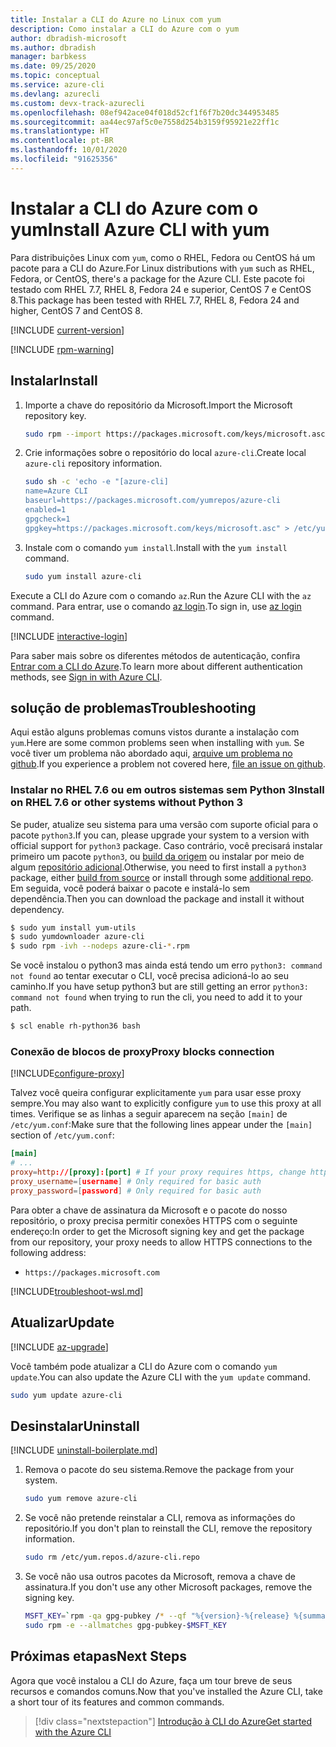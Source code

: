 ```yaml
---
title: Instalar a CLI do Azure no Linux com yum
description: Como instalar a CLI do Azure com o yum
author: dbradish-microsoft
ms.author: dbradish
manager: barbkess
ms.date: 09/25/2020
ms.topic: conceptual
ms.service: azure-cli
ms.devlang: azurecli
ms.custom: devx-track-azurecli
ms.openlocfilehash: 08ef942ace04f018d52cf1f6f7b20dc344953485
ms.sourcegitcommit: aa44ec97af5c0e7558d254b3159f95921e22ff1c
ms.translationtype: HT
ms.contentlocale: pt-BR
ms.lasthandoff: 10/01/2020
ms.locfileid: "91625356"
---
```

# <a name="install-azure-cli-with-yum"></a><span data-ttu-id="ea500-103">Instalar a CLI do Azure com o yum</span><span class="sxs-lookup"><span data-stu-id="ea500-103">Install Azure CLI with yum</span></span>

<span data-ttu-id="ea500-104">Para distribuições Linux com `yum`, como o RHEL, Fedora ou CentOS há um pacote para a CLI do Azure.</span><span class="sxs-lookup"><span data-stu-id="ea500-104">For Linux distributions with `yum` such as RHEL, Fedora, or CentOS, there's a package for the Azure CLI.</span></span> <span data-ttu-id="ea500-105">Este pacote foi testado com RHEL 7.7, RHEL 8, Fedora 24 e superior, CentOS 7 e CentOS 8.</span><span class="sxs-lookup"><span data-stu-id="ea500-105">This package has been tested with RHEL 7.7, RHEL 8, Fedora 24 and higher, CentOS 7 and CentOS 8.</span></span>

[!INCLUDE [current-version](includes/current-version.md)]

[!INCLUDE [rpm-warning](includes/rpm-warning.md)]

## <a name="install"></a><span data-ttu-id="ea500-106">Instalar</span><span class="sxs-lookup"><span data-stu-id="ea500-106">Install</span></span>

1. <span data-ttu-id="ea500-107">Importe a chave do repositório da Microsoft.</span><span class="sxs-lookup"><span data-stu-id="ea500-107">Import the Microsoft repository key.</span></span>

   ```bash
   sudo rpm --import https://packages.microsoft.com/keys/microsoft.asc
   ```

2. <span data-ttu-id="ea500-108">Crie informações sobre o repositório do local `azure-cli`.</span><span class="sxs-lookup"><span data-stu-id="ea500-108">Create local `azure-cli` repository information.</span></span>

   ```bash
   sudo sh -c 'echo -e "[azure-cli]
   name=Azure CLI
   baseurl=https://packages.microsoft.com/yumrepos/azure-cli
   enabled=1
   gpgcheck=1
   gpgkey=https://packages.microsoft.com/keys/microsoft.asc" > /etc/yum.repos.d/azure-cli.repo'
   ```

3. <span data-ttu-id="ea500-109">Instale com o comando `yum install`.</span><span class="sxs-lookup"><span data-stu-id="ea500-109">Install with the `yum install` command.</span></span>

   ```bash
   sudo yum install azure-cli
   ```

<span data-ttu-id="ea500-110">Execute a CLI do Azure com o comando `az`.</span><span class="sxs-lookup"><span data-stu-id="ea500-110">Run the Azure CLI with the `az` command.</span></span> <span data-ttu-id="ea500-111">Para entrar, use o comando [az login](/cli/azure/reference-index#az-login).</span><span class="sxs-lookup"><span data-stu-id="ea500-111">To sign in, use [az login](/cli/azure/reference-index#az-login) command.</span></span>

[!INCLUDE [interactive-login](includes/interactive-login.md)]

<span data-ttu-id="ea500-112">Para saber mais sobre os diferentes métodos de autenticação, confira [Entrar com a CLI do Azure](authenticate-azure-cli.md).</span><span class="sxs-lookup"><span data-stu-id="ea500-112">To learn more about different authentication methods, see [Sign in with Azure CLI](authenticate-azure-cli.md).</span></span>

## <a name="troubleshooting"></a><span data-ttu-id="ea500-113">solução de problemas</span><span class="sxs-lookup"><span data-stu-id="ea500-113">Troubleshooting</span></span>

<span data-ttu-id="ea500-114">Aqui estão alguns problemas comuns vistos durante a instalação com `yum`.</span><span class="sxs-lookup"><span data-stu-id="ea500-114">Here are some common problems seen when installing with `yum`.</span></span> <span data-ttu-id="ea500-115">Se você tiver um problema não abordado aqui, [arquive um problema no github](https://github.com/Azure/azure-cli/issues).</span><span class="sxs-lookup"><span data-stu-id="ea500-115">If you experience a problem not covered here, [file an issue on github](https://github.com/Azure/azure-cli/issues).</span></span>

### <a name="install-on-rhel-76-or-other-systems-without-python-3"></a><span data-ttu-id="ea500-116">Instalar no RHEL 7.6 ou em outros sistemas sem Python 3</span><span class="sxs-lookup"><span data-stu-id="ea500-116">Install on RHEL 7.6 or other systems without Python 3</span></span>

<span data-ttu-id="ea500-117">Se puder, atualize seu sistema para uma versão com suporte oficial para o pacote `python3`.</span><span class="sxs-lookup"><span data-stu-id="ea500-117">If you can, please upgrade your system to a version with official support for `python3` package.</span></span> <span data-ttu-id="ea500-118">Caso contrário, você precisará instalar primeiro um pacote `python3`, ou [build da origem](https://github.com/linux-on-ibm-z/docs/wiki/Building-Python-3.6.x) ou instalar por meio de algum [repositório adicional](https://developers.redhat.com/blog/2018/08/13/install-python3-rhel/).</span><span class="sxs-lookup"><span data-stu-id="ea500-118">Otherwise, you need to first install a `python3` package, either [build from source](https://github.com/linux-on-ibm-z/docs/wiki/Building-Python-3.6.x) or install through some [additional repo](https://developers.redhat.com/blog/2018/08/13/install-python3-rhel/).</span></span> <span data-ttu-id="ea500-119">Em seguida, você poderá baixar o pacote e instalá-lo sem dependência.</span><span class="sxs-lookup"><span data-stu-id="ea500-119">Then you can download the package and install it without dependency.</span></span>
```bash
$ sudo yum install yum-utils
$ sudo yumdownloader azure-cli
$ sudo rpm -ivh --nodeps azure-cli-*.rpm
```

<span data-ttu-id="ea500-120">Se você instalou o python3 mas ainda está tendo um erro `python3: command not found` ao tentar executar o CLI, você precisa adicioná-lo ao seu caminho.</span><span class="sxs-lookup"><span data-stu-id="ea500-120">If you have setup python3 but are still getting an error `python3: command not found` when trying to run the cli, you need to add it to your path.</span></span>
```bash
$ scl enable rh-python36 bash
```

### <a name="proxy-blocks-connection"></a><span data-ttu-id="ea500-121">Conexão de blocos de proxy</span><span class="sxs-lookup"><span data-stu-id="ea500-121">Proxy blocks connection</span></span>

[!INCLUDE[configure-proxy](includes/configure-proxy.md)]

<span data-ttu-id="ea500-122">Talvez você queira configurar explicitamente `yum` para usar esse proxy sempre.</span><span class="sxs-lookup"><span data-stu-id="ea500-122">You may also want to explicitly configure `yum` to use this proxy at all times.</span></span> <span data-ttu-id="ea500-123">Verifique se as linhas a seguir aparecem na seção `[main]` de `/etc/yum.conf`:</span><span class="sxs-lookup"><span data-stu-id="ea500-123">Make sure that the following lines appear under the `[main]` section of `/etc/yum.conf`:</span></span>

```yum.conf
[main]
# ...
proxy=http://[proxy]:[port] # If your proxy requires https, change http->https
proxy_username=[username] # Only required for basic auth
proxy_password=[password] # Only required for basic auth
```

<span data-ttu-id="ea500-124">Para obter a chave de assinatura da Microsoft e o pacote do nosso repositório, o proxy precisa permitir conexões HTTPS com o seguinte endereço:</span><span class="sxs-lookup"><span data-stu-id="ea500-124">In order to get the Microsoft signing key and get the package from our repository, your proxy needs to allow HTTPS connections to the following address:</span></span>

* `https://packages.microsoft.com`

[!INCLUDE[troubleshoot-wsl.md](includes/troubleshoot-wsl.md)]

## <a name="update"></a><span data-ttu-id="ea500-125">Atualizar</span><span class="sxs-lookup"><span data-stu-id="ea500-125">Update</span></span>

[!INCLUDE [az-upgrade](includes/az-upgrade.md)]

<span data-ttu-id="ea500-126">Você também pode atualizar a CLI do Azure com o comando `yum update`.</span><span class="sxs-lookup"><span data-stu-id="ea500-126">You can also update the Azure CLI with the `yum update` command.</span></span>

```bash
sudo yum update azure-cli
```

## <a name="uninstall"></a><span data-ttu-id="ea500-127">Desinstalar</span><span class="sxs-lookup"><span data-stu-id="ea500-127">Uninstall</span></span>

[!INCLUDE [uninstall-boilerplate.md](includes/uninstall-boilerplate.md)]

1. <span data-ttu-id="ea500-128">Remova o pacote do seu sistema.</span><span class="sxs-lookup"><span data-stu-id="ea500-128">Remove the package from your system.</span></span>

   ```bash
   sudo yum remove azure-cli
   ```

2. <span data-ttu-id="ea500-129">Se você não pretende reinstalar a CLI, remova as informações do repositório.</span><span class="sxs-lookup"><span data-stu-id="ea500-129">If you don't plan to reinstall the CLI, remove the repository information.</span></span>

   ```bash
   sudo rm /etc/yum.repos.d/azure-cli.repo
   ```

3. <span data-ttu-id="ea500-130">Se você não usa outros pacotes da Microsoft, remova a chave de assinatura.</span><span class="sxs-lookup"><span data-stu-id="ea500-130">If you don't use any other Microsoft packages, remove the signing key.</span></span>

   ```bash
   MSFT_KEY=`rpm -qa gpg-pubkey /* --qf "%{version}-%{release} %{summary}\n" | grep Microsoft | awk '{print $1}'`
   sudo rpm -e --allmatches gpg-pubkey-$MSFT_KEY
   ```

## <a name="next-steps"></a><span data-ttu-id="ea500-131">Próximas etapas</span><span class="sxs-lookup"><span data-stu-id="ea500-131">Next Steps</span></span>

<span data-ttu-id="ea500-132">Agora que você instalou a CLI do Azure, faça um tour breve de seus recursos e comandos comuns.</span><span class="sxs-lookup"><span data-stu-id="ea500-132">Now that you've installed the Azure CLI, take a short tour of its features and common commands.</span></span>

> [!div class="nextstepaction"]
> [<span data-ttu-id="ea500-133">Introdução à CLI do Azure</span><span class="sxs-lookup"><span data-stu-id="ea500-133">Get started with the Azure CLI</span></span>](get-started-with-azure-cli.md)